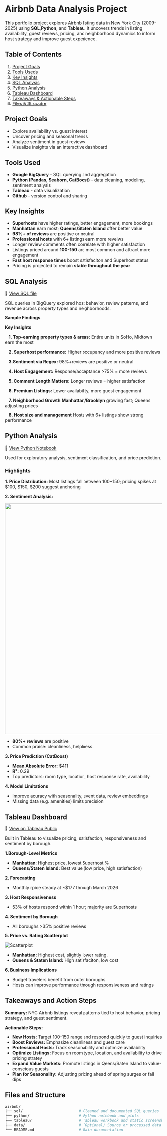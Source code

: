 # Airbnb Data Analysis Project

This portfolio project explores Airbnb listing data in New York City (2009-2025) using **SQL**,**Python**, and **Tableau**. It uncovers trends in listing availability, guest reviews, pricing, and neighborhood dynamics to inform host strategy and improve guest experience.

## Table of Contents

1. [Project Goals](#project-goals)
2.  [Tools Useds](#tools-used)
3. [Key Insights](#key-insights)
4.  [SQL Analysis](sql-analysis)
5.  [Python Analysis](python-analysis)
6. [Tableau Dashboard](tableau-dashboard)
7. [Takeaways & Actionable Steps](takeaways-&-actionable-steps)
8. [Files & Strucutre](files-&-structure)

## Project Goals
- Explore availability vs. guest interest
- Uncover pricing and seasonal trends
- Analyze sentiment in guest reviews
- Visualize insights via an interactive dashboard

## Tools Used
- **Google BigQuery** - SQL querying and aggregation
- **Python (Pandas, Seaborn, CatBoost)** - data cleaning, modeling, sentiment analysis
- **Tableau** - data visualization 
- **Github** - version control and sharing

## Key Insights
- **Superhosts** have higher ratings, better engagement, more bookings
- **Manhattan** earn most; **Queens/Staten Island** offer better value
- **98%+ of reviews** are positive or neutral
- **Professional hosts** with 6+ listings earn more reveiws
- Longer review comments often correlate with higher satisfaction
- Listings priced around **100-150** are most common and attract more engagement
- **Fast host response times** boost satisfaciton and Superhost status
- Pricing is projected to remain **stable throughout the year**

## SQL Analysis 
📎 [View SQL file](airbnb.sql) 

SQL queries in BigQuery explored host behavior, review patterns, and revenue across property types and neighborhoods.

**Sample Findings**


**Key Insights**

&nbsp;&nbsp;&nbsp;**1. Top-earning property types & areas:** Entire units in SoHo, Midtown earn the most

&nbsp;&nbsp;&nbsp;**2. Superhost performance:** Higher occupancy and more positive reviews

&nbsp;&nbsp;&nbsp;**3.Sentiment via Regex:** 98%+reviews are positive or neutral

&nbsp;&nbsp;&nbsp;**4. Host Engagement:** Response/acceptance >75% = more reviews

&nbsp;&nbsp;&nbsp;**5. Comment Length Matters:** Longer reviews = higher satisfaction

&nbsp;&nbsp;&nbsp;**6. Premium Listings:** Lower availability, more guest engagement

&nbsp;&nbsp;&nbsp;**7. Neighborhood Growth** **Manhattan/Brooklyn** growing fast; Queens adjusting prices

&nbsp;&nbsp;&nbsp;**8. Host size and management** Hosts with 6+ listings show strong performance

## Python Analysis
📎 [View Python Notebook](airbnb.ipynb)

Used for exploratory analysis, sentiment classification, and price prediction.

### Highlights 

**1. Price Distribution:** Most listings fall between $100-$150; pricing spikes at $100, $150, $200 suggest anchoring

**2. Sentiment Analysis:**

<div align="center">
  <img width="1415" height="743" alt="Sentiment Chart" src="https://github.com/user-attachments/assets/e07781eb-b954-4b0f-a638-e32bdfb5a130" />
</div>

- **80%+ reviews** are positive
- Common praise: cleanliness, helplness.

**3. Price Prediction (CatBoost)**
- **Mean Absolute Error:** $411
- **R²:** 0.29
- Top predictors: room type, location, host response rate, availability

**4. Model Limitations**
- Improve acuracy with seasonality, event data, review embeddings
- Missing data (e.g. amenities) limits precision 

## Tableau Dashboard
📎 [View on Tableau Public](https://public.tableau.com/app/profile/z.w8482/viz/airbnb_17514207758520/AirBnb)

Built in Tableau to visualize pricing, satisfaction, responsiveness and sentiment by borough.

**1.Borough-Level Metrics**
- **Manhattan**: Highest price, lowest Superhost %
- **Queens/Staten Island:** Best value (low price, high satisfaction)

**2. Forecasting**
- Monthly rpice steady at ~$177 through March 2026

**3. Host Responsiveness**
- 53% of hosts respond within 1 hour; majority are Superhosts

**4. Sentiment by Borough**
- All boroughs >35% positive reviews

**5. Price vs. Rating Scatterplot**

![Scatterplot](https://github.com/user-attachments/assets/f3668c05-ff51-46c4-ab3c-1844b66ce6a6)  

- **Manhattan:** Highest cost, slightly lower rating.
- **Queens & Staten Island:** High satisfaciton, low cost

**6. Business Implications**
- Budget travelers benefit from outer boroughs
- Hosts can improve performance through responsiveness and ratings

## Takeaways and Action Steps

**Summary:**
NYC Airbnb listings reveal patterns tied to host behavior, pricing strategy, and guest sentiment.

**Actionable Steps:**
- **New Hosts:** Target $100–$150 range and respond quickly to guest inquiries
- **Boost Reviews:** Emphasize cleanliness and guest care
- **Professional Hosts:** Track seasonability and optimize availability
- **Optimize Listings:** Focus on room type, location, and availability to drive pricing stratey
- **Expand Value Markets:** Promote listings in Qeens/Saten Island to value-conscious guests
- **Plan for Seasonality:** Adjusting pricing ahead of spring surges or fall dips  

## Files and Structure

```bash
airbnb/
├── sql/                         # Cleaned and documented SQL queries
├── python/                      # Python notebook and plots
├── tableau/                     # Tableau workbook and static screenshots
├── data/                        # (Optional) Source or processed data
└── README.md                    # Main documentation
